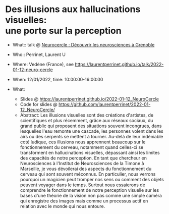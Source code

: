 # Des illusions aux hallucinations visuelles: <BR> une porte sur la perception

* What:: talk @ [Neurocercle : Découvrir les neurosciences à Grenoble](https://www.jnlf.fr/agenda/jnlf-lille-2019)
* Who:: Perrinet, Laurent U
* Where: Vedène (France), see https://laurentperrinet.github.io/talk/2022-01-12-neuro-cercle
* When: 12/01/2022, time: 10:00:00-16:00:00

* What:
  * Slides @ https://laurentperrinet.github.io/2022-01-12_NeuroCercle
  * Code for slides @ https://github.com/laurentperrinet/2022-01-12_NeuroCercle/
  * Abstract: Les illusions visuelles sont des créations d'artistes, de scientifiques et plus récemment, grâce aux réseaux sociaux, du grand public qui proposent des situations souvent incongrues, dans lesquelles l'eau remonte une cascade, les personnes volent dans les airs ou des serpents se mettent à tourner. Au-delà de leur indéniable coté ludique, ces illusions nous apprennent beaucoup sur le fonctionnement du cerveau, notamment quand celles-ci se transforment en hallucinations visuelles, dépassant ainsi les limites des capacités de notre perception. En tant que chercheur en Neurosciences à l'Institut de Neurosciences de la Timone à Marseille, je vous dévoilerai des aspects du fonctionnement du cerveau qui sont souvent méconnus. En particulier, nous verrons pourquoi un magicien peut tromper nos sens ou comment des objets peuvent voyager dans le temps. Surtout nous essaierons de comprendre le fonctionnement de notre perception visuelle sur les bases d'une théorie de la vision non pas comme une simple caméra qui enregistre des images mais comme un processus actif en relation avec le monde qui nous entoure.

